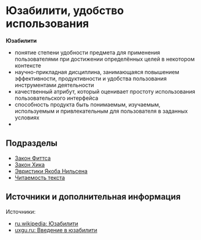 # Юзабилити, удобство использования

**Юзабилити**

- понятие степени удобности предмета для применения пользователями при достижении определённых целей в некотором контексте
- научно-прикладная дисциплина, занимающаяся повышением эффективности, продуктивности и удобства пользова­ния инструментами деятельности
- качественный атрибут, который оценивает простоту использования пользовательского интерфейса
- способность продукта быть понимаемым, изучаемым, используемым и привлекательным для пользователя в заданных условиях
- 


## Подразделы

- [Закон Фиттса](usability/fitts-law.md)
- [Закон Хика](usability/hicks-law.md)
- [Эвристики Якоба Нильсена](usability/nielsen-rules.md)
- [Читаемость текста](usability/readability.md)


## Источники и дополнительная информация

Источники:

- [ru.wikipedia: Юзабилити](https://ru.wikipedia.org/wiki/Юзабилити)
- [uxgu.ru: Введение в юзабилити](http://uxgu.ru/usability-101/)